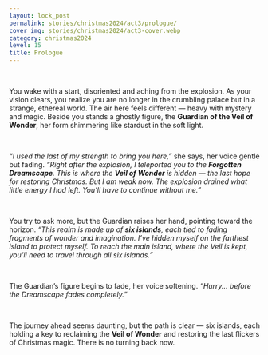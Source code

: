```yaml
---
layout: lock_post
permalink: stories/christmas2024/act3/prologue/
cover_img: stories/christmas2024/act3-cover.webp
category: christmas2024
level: 15
title: Prologue
---
```

<br>

You wake with a start, disoriented and aching from the explosion. As your vision clears, you realize you are no longer in the crumbling palace but in a strange, ethereal world. The air here feels different — heavy with mystery and magic. Beside you stands a ghostly figure, the **Guardian of the Veil of Wonder**, her form shimmering like stardust in the soft light.

<br>

*“I used the last of my strength to bring you here,”* she says, her voice gentle but fading. *“Right after the explosion, I teleported you to the **Forgotten Dreamscape**. This is where the **Veil of Wonder** is hidden — the last hope for restoring Christmas. But I am weak now. The explosion drained what little energy I had left. You’ll have to continue without me.”*

<br>

You try to ask more, but the Guardian raises her hand, pointing toward the horizon. *“This realm is made up of **six islands**, each tied to fading fragments of wonder and imagination. I’ve hidden myself on the farthest island to protect myself. To reach the main island, where the Veil is kept, you’ll need to travel through all six islands.”*

<br>

The Guardian’s figure begins to fade, her voice softening. *“Hurry... before the Dreamscape fades completely.”*

<br>

The journey ahead seems daunting, but the path is clear — six islands, each holding a key to reclaiming the **Veil of Wonder** and restoring the last flickers of Christmas magic. There is no turning back now.
